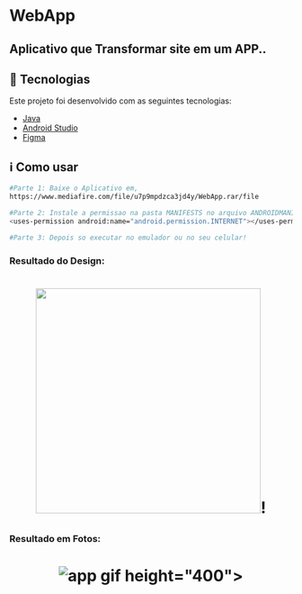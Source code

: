 # WebApp

## Aplicativo que Transformar site em um APP..

## :rocket: Tecnologias

Este projeto foi desenvolvido com as seguintes tecnologias:

- [Java](https://www.java.com/pt-BR/)
- [Android Studio](https://developer.android.com/studio)
- [Figma](https://www.figma.com/)

## :information_source: Como usar

```bash
#Parte 1: Baixe o Aplicativo em,
https://www.mediafire.com/file/u7p9mpdzca3jd4y/WebApp.rar/file

#Parte 2: Instale a permissao na pasta MANIFESTS no arquivo ANDROIDMANIFESTS.xml
<uses-permission android:name="android.permission.INTERNET"></uses-permission>

#Parte 3: Depois so executar no emulador ou no seu celular!

```
### Resultado do Design:

<h1 align="center">

<img src="https://user-images.githubusercontent.com/53570115/121588628-85509080-ca0c-11eb-9076-ef281d6ae0c7.png"
    height="400">!

</h1>


### Resultado em Fotos:

<h1 align="center">

![app gif](https://user-images.githubusercontent.com/53570115/121594734-d7e17b00-ca13-11eb-93b0-d3337e822064.gif)
    height="400">


</h1>
